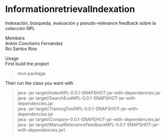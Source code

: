 # InformationretrievalIndexation
Indexación, búsqueda, evaluación y pseudo-relevance feedback sobre la colección NPL

Members\
Antón Concheiro Fernández\
Roi Santos Ríos

Usage\
First build the project
> mvn package

Then run the class you want with
> java -jar target/IndexNPL-0.0.1-SNAPSHOT-jar-with-dependencies.jar\
> java -jar target/SearchEvalNPL-0.0.1-SNAPSHOT-jar-with-dependencies.jar\
> java -jar target/TrainingTestNPL-0.0.1-SNAPSHOT-jar-with-dependencies.jar\
> java -jar target/Compare-0.0.1-SNAPSHOT-jar-with-dependencies.jar\
> java -jar target/ManualRelevanceFeedbackNPL-0.0.1-SNAPSHOT-jar-with-dependencies.jar\